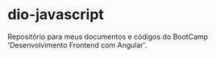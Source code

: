 # dio-javascript
Repositório para meus documentos e códigos do BootCamp 'Desenvolvimento Frontend com Angular'.
